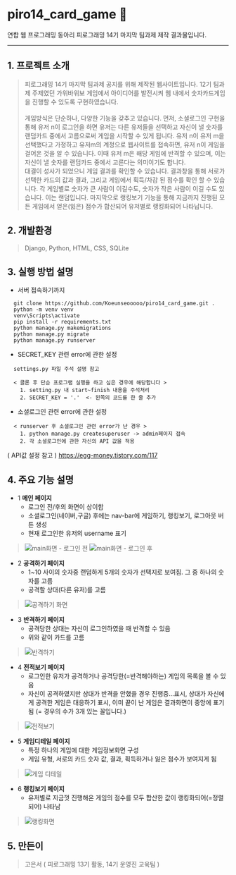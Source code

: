 # piro14_card_game 💌
연합 웹 프로그래밍 동아리 피로그래밍 14기 마지막 팀과제 제작 결과물입니다.
****
## 1. 프로젝트 소개
>  피로그래밍 14기 마지막 팀과제 공지를 위해 제작된 웹사이트입니다. 12기 팀과제 주제였던 가위바위보 게임에서 아이디어를 발전시켜 웹 내에서 숫자카드게임을 진행할 수 있도록 구현하였습니다. </br></br> 게임방식은 단순하나, 다양한 기능을 갖추고 있습니다. 먼저, 소셜로그인 구현을 통해 유저 n이 로그인을 하면 유저는 다른 유저들을 선택하고 자신이 낼 숫자를 랜덤카드 중에서 고름으로써 게임을 시작할 수 있게 됩니다. 유저 n이 유저 m을 선택했다고 가정하고 유저m의 계정으로 웹사이트를 접속하면, 유저 n이 게임을 걸어온 것을 알 수 있습니다. 이때 유저 m은 해당 게임에 반격할 수 있으며, 이는 자신이 낼 숫자를 랜덤카드 중에서 고른다는 의미이기도 합니다. </br> 대결이 성사가 되었으니 게임 결과를 확인할 수 있습니다. 결과창을 통해 서로가 선택한 카드의 값과 결과, 그리고 게임에서 획득/차감 된 점수를 확인 할 수 있습니다. 각 게임별로 숫자가 큰 사람이 이길수도, 숫자가 작은 사람이 이길 수도 있습니다. 이는 랜덤입니다. 마지막으로 랭킹보기 기능을 통해 지금까지 진행된 모든 게임에서 얻은(잃은) 점수가 합산되어 유저별로 랭킹화되어 나타납니다. 

## 2. 개발환경
> Django, Python, HTML, CSS, SQLite

## 3. 실행 방법 설명
* 서버 접속하기까지 

```
  git clone https://github.com/Koeunseooooo/piro14_card_game.git .
  python -m venv venv
  venv\Scripts\activate
  pip install -r requirements.txt
  python manage.py makemigrations
  python manage.py migrate
  python manage.py runserver
```
* SECRET_KEY 관련 error에 관한 설정
```
  settings.py 파일 주석 설명 참고

  < 클론 후 단순 프로그램 실행을 하고 싶은 경우에 해당합니다 >
    1. setting.py 내 start~finish 내용을 주석처리
    2. SECRET_KEY = '.'  <- 왼쪽의 코드를 한 줄 추가
```

* 소셜로그인 관련 error에 관한 설정
```
  < runserver 후 소셜로그인 관련 error가 난 경우 >
    1. python manage.py createsuperuser -> admin페이지 접속
    2. 각 소셜로그인에 관한 자신의 API 값을 적용
```
  ( API값 설정 참고 ) https://egg-money.tistory.com/117  

## 4. 주요 기능 설명 
- 1 **메인 페이지**
  + 로그인 전/후의 화면이 상이함
  + 소셜로그인(네이버,구글) 후에는 nav-bar에 게임하기, 랭킹보기, 로그아웃 버튼 생성
  + 현재 로그인한 유저의 username 표기
> ![main화면 - 로그인 전](https://user-images.githubusercontent.com/65647080/105223347-ff3bc680-5b9e-11eb-9e92-f856996f0b47.GIF)
> ![main화면 - 로그인 후](https://user-images.githubusercontent.com/65647080/105223351-006cf380-5b9f-11eb-90d5-69fdf66535d5.GIF)

- 2 **공격하기 페이지** 
  + 1~10 사이의 숫자중 랜덤하게 5개의 숫자가 선택지로 보여짐. 그 중 하나의 숫자를 고름
  + 공격할 상대(다른 유저)를 고름
 
> ![공격하기 화면](https://user-images.githubusercontent.com/65647080/105223355-019e2080-5b9f-11eb-9acf-6e1865f3e693.GIF)

- 3 **반격하기 페이지** 
  + 공격당한 상대는 자신이 로그인하였을 때 반격할 수 있음
  + 위와 같이 카드를 고름

> ![반격하기](https://user-images.githubusercontent.com/65647080/105223359-0236b700-5b9f-11eb-8117-afb911dbf7ad.GIF)
  
- 4 **전적보기 페이지** 
  + 로그인한 유저가 공격하거나 공격당한(=반격해야하는) 게임의 목록을 볼 수 있음
  + 자신이 공격하였지만 상대가 반격을 안했을 경우 진행중...표시, 상대가 자신에게 공격한 게임은 대응하기 표시, 이미 끝이 난 게임은 결과화면이 중앙에 표기됨 (= 경우의 수가 3개 있는 꼴입니다.)

> ![전적보기](https://user-images.githubusercontent.com/65647080/105223360-0236b700-5b9f-11eb-98a0-f48b1e989f4f.GIF)

- 5 **게임디테일 페이지** 
  + 특정 하나의 게임에 대한 게임정보화면 구성
  + 게임 유형, 서로의 카드 숫자 값, 결과, 획득하거나 잃은 점수가 보여지게 됨

> ![게임 디테일](https://user-images.githubusercontent.com/65647080/105223354-01058a00-5b9f-11eb-8e33-9f650a75e05b.GIF)

- 6 **랭킹보기 페이지** 
  + 유저별로 지금껏 진행해온 게임의 점수를 모두 합산한 값이 랭킹화되어(=정렬되어) 나타남

> ![랭킹화면](https://user-images.githubusercontent.com/65647080/105223356-019e2080-5b9f-11eb-998f-bfdf6144ea96.GIF)


## 5. 만든이
> 고은서 ( 피로그래밍 13기 활동, 14기 운영진 교육팀 ) </br>